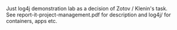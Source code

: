 Just log4j demonstration lab as a decision of Zotov / Klenin's task.  
See report-it-project-management.pdf for description and log4j/ for containers, apps etc.  
